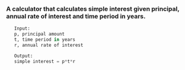 ### A calculator that calculates simple interest given principal, annual rate of interest and time period in years.
```python
   Input:
   p, principal amount
   t, time period in years
   r, annual rate of interest

   Output:
   simple interest = p*t*r
